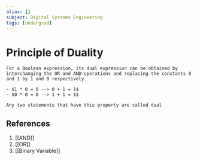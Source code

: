 ```yaml
---
alias: []
subject: Digital Systems Engineering
tags: [undergrad]
---
```

# Principle of Duality


```ad-note
For a Boolean expression, its dual expression can be obtained by interchanging the OR and AND operations and replacing the constants 0 and 1 by 1 and 0 respectively.
```
```ad-info
- $1 * 0 = 0 --> 0 + 1 = 1$
- $0 * 0 = 0 --> 1 + 1 = 1$

Any two statements that have this property are called dual
```

## References
1. [[AND]]
2. [[OR]]
3. [[Binary Variable]]